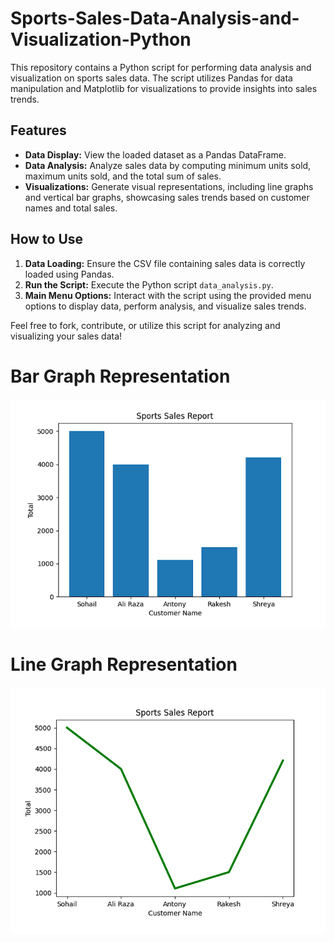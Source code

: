 # Sports-Sales-Data-Analysis-and-Visualization-Python

This repository contains a Python script for performing data analysis and visualization on sports sales data. The script utilizes Pandas for data manipulation and Matplotlib for visualizations to provide insights into sales trends.

## Features
- **Data Display:** View the loaded dataset as a Pandas DataFrame.
- **Data Analysis:** Analyze sales data by computing minimum units sold, maximum units sold, and the total sum of sales.
- **Visualizations:** Generate visual representations, including line graphs and vertical bar graphs, showcasing sales trends based on customer names and total sales.

## How to Use
1. **Data Loading:** Ensure the CSV file containing sales data is correctly loaded using Pandas.
2. **Run the Script:** Execute the Python script `data_analysis.py`.
3. **Main Menu Options:** Interact with the script using the provided menu options to display data, perform analysis, and visualize sales trends.

Feel free to fork, contribute, or utilize this script for analyzing and visualizing your sales data!

# Bar Graph Representation 
![Sports Sales](https://github.com/SANJAYSS-SRM-26/Sports-Sales-Data-Analysis-and-Visualization-Python-/blob/main/barrep.png)

# Line Graph Representation
![Sports Sales](https://github.com/SANJAYSS-SRM-26/Sports-Sales-Data-Analysis-and-Visualization-Python-/blob/main/linerep.png)





